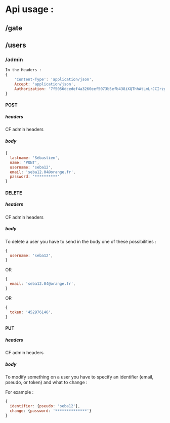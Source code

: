 # Api usage :

## /gate

## /users
### /admin
```js
In the Headers :
{
	'Content-Type': 'application/json',
	Accept: 'application/json',
	Authorization: '7f5056dcedef4a3260eef5073b5efb438iXQThhAtLmLrJCIrzg9WdNtYQyeHFBg1YWSEbtIjq4GLt02z2IJjUyBPqhA8tPg',
}
```
#### POST
##### headers
CF admin headers
##### body
```js
{
  lastname: 'Sébastien',
  name: 'PONT',
  username: 'seba12',
  email: 'seba12.04@orange.fr',
  password: '**********'
}
```
#### DELETE
##### headers
CF admin headers
##### body
To delete a user you have to send in the body one of these possibilities :
```js
{
  username: 'seba12',
}
```
OR
```js
{
  email: 'seba12.04@orange.fr',
}
```
OR
```js
{
  token: '452976146',
}
```
#### PUT
##### headers
CF admin headers
##### body
To modify something on a user you have to specify an identifier (email, pseudo, or token) and what to change :

For example :
```js
{
  identifier: {pseudo: 'seba12'},
  change: {password: '**************'}
}
```
